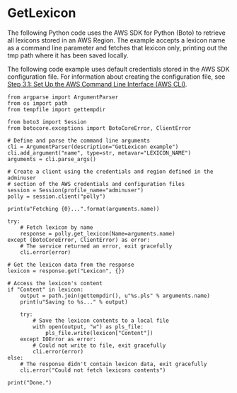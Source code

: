 # GetLexicon<a name="GetLexiconSamplePython"></a>

The following Python code uses the AWS SDK for Python \(Boto\) to retrieve all lexicons stored in an AWS Region\. The example accepts a lexicon name as a command line parameter and fetches that lexicon only, printing out the tmp path where it has been saved locally\.

The following code example uses default credentials stored in the AWS SDK configuration file\. For information about creating the configuration file, see [Step 3\.1: Set Up the AWS Command Line Interface \(AWS CLI\)](setup-aws-cli.md)\. 

```
from argparse import ArgumentParser
from os import path
from tempfile import gettempdir

from boto3 import Session
from botocore.exceptions import BotoCoreError, ClientError

# Define and parse the command line arguments
cli = ArgumentParser(description="GetLexicon example")
cli.add_argument("name", type=str, metavar="LEXICON_NAME")
arguments = cli.parse_args()

# Create a client using the credentials and region defined in the adminuser
# section of the AWS credentials and configuration files
session = Session(profile_name="adminuser")
polly = session.client("polly")

print(u"Fetching {0}...".format(arguments.name))

try:
    # Fetch lexicon by name
    response = polly.get_lexicon(Name=arguments.name)
except (BotoCoreError, ClientError) as error:
    # The service returned an error, exit gracefully
    cli.error(error)

# Get the lexicon data from the response
lexicon = response.get("Lexicon", {})

# Access the lexicon's content
if "Content" in lexicon:
    output = path.join(gettempdir(), u"%s.pls" % arguments.name)
    print(u"Saving to %s..." % output)

    try:
        # Save the lexicon contents to a local file
        with open(output, "w") as pls_file:
            pls_file.write(lexicon["Content"])
    except IOError as error:
        # Could not write to file, exit gracefully
        cli.error(error)
else:
    # The response didn't contain lexicon data, exit gracefully
    cli.error("Could not fetch lexicons contents")

print("Done.")
```